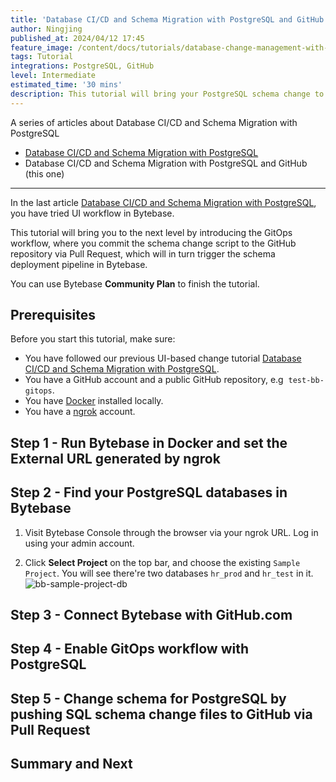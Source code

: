 ```yaml
---
title: 'Database CI/CD and Schema Migration with PostgreSQL and GitHub'
author: Ningjing
published_at: 2024/04/12 17:45
feature_image: /content/docs/tutorials/database-change-management-with-postgresql-and-github/feature-image.webp
tags: Tutorial
integrations: PostgreSQL, GitHub
level: Intermediate
estimated_time: '30 mins'
description: This tutorial will bring your PostgreSQL schema change to the next level by introducing the GitOps connector, where you commit schema change script to the GitHub repository via pull request, which will in turn trigger the schema deployment pipeline in Bytebase.
---
```


A series of articles about Database CI/CD and Schema Migration with PostgreSQL

- [Database CI/CD and Schema Migration with PostgreSQL](/docs/tutorials/database-change-management-with-postgresql)
- Database CI/CD and Schema Migration with PostgreSQL and GitHub (this one)

---

In the last article [Database CI/CD and Schema Migration with PostgreSQL](/docs/tutorials/database-change-management-with-postgresql), you have tried UI workflow in Bytebase.

This tutorial will bring you to the next level by introducing the GitOps workflow, where you commit the schema change script to the GitHub repository via Pull Request, which will in turn trigger the schema deployment pipeline in Bytebase.

You can use Bytebase **Community Plan** to finish the tutorial.

## Prerequisites

Before you start this tutorial, make sure:

- You have followed our previous UI-based change tutorial [Database CI/CD and Schema Migration with PostgreSQL](/docs/tutorials/database-change-management-with-postgresql).
- You have a GitHub account and a public GitHub repository, e.g  `test-bb-gitops`.
- You have [Docker](https://www.docker.com/) installed locally.
- You have a [ngrok](http://ngrok.com) account.

## Step 1 - Run Bytebase in Docker and set the External URL generated by ngrok

<IncludeBlock url="/docs/get-started/install/vcs-with-ngrok"></IncludeBlock>

## Step 2 - Find your PostgreSQL databases in Bytebase

1. Visit Bytebase Console through the browser via your ngrok URL. Log in using your admin account.

1. Click **Select Project** on the top bar, and choose the existing `Sample Project`. You will see there're two databases `hr_prod` and `hr_test` in it.
   ![bb-sample-project-db](/content/docs/tutorials/database-change-management-with-postgresql-and-github/bb-sample-project-db.webp)

## Step 3 - Connect Bytebase with GitHub.com

<IncludeBlock url="/docs/tutorials/share/vcs-with-github"></IncludeBlock>

## Step 4 - Enable GitOps workflow with PostgreSQL

<IncludeBlock url="/docs/tutorials/share/vcs-in-project-github"></IncludeBlock>

## Step 5 - Change schema for PostgreSQL by pushing SQL schema change files to GitHub via Pull Request

<IncludeBlock url="/docs/tutorials/share/vcs-change-github"></IncludeBlock>

## Summary and Next

<IncludeBlock url="/docs/tutorials/share/vcs-summary-github"></IncludeBlock>
